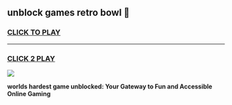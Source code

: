 
## unblock games retro bowl 👋
<h3>
<a href="https://premium.freeplayer.one?title=unblock_games_retro_bowl&ref=13F">CLICK TO PLAY</a></h3>
<hr>

<h3>
<a href="https://premium.freeplayer.one?title=unblock_games_retro_bowl&ref=13F">CLICK 2 PLAY</a>
  
</h3>

<a href="https://premium.freeplayer.one?title=unblock_games_retro_bowl&ref=12F/"><img src="https://clearcache.store/games.png"></a>


**worlds hardest game unblocked: Your Gateway to Fun and Accessible Online Gaming**

